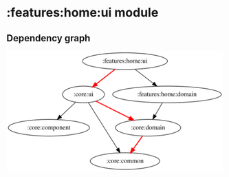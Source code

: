 # :features:home:ui module
## Dependency graph
![Dependency graph](../../../docs/images/graphs/dep_graph_features_home_ui.svg)

